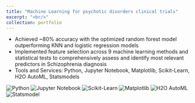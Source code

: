 ```yaml
---
title: "Machine Learning for psychotic disorders clinical trials"
excerpt: "<br/>"
collection: portfolio
---
```


- Achieved ~80% accuracy with the optimized random forest model outperforming KNN and logistic regression models
- Implemented feature selection across 9 machine learning methods and statistical tests to comprehensively assess and identify most relevant predictors in Schizophrenia diagnosis
- Tools and Services: Python, Jupyter Notebook, Matplotlib, Scikit-Learn, H2O AutoML, Statsmodels

<p>
    <img src="https://img.shields.io/badge/Python-green" alt="Python">
    <img src="https://img.shields.io/badge/Jupyter%20Notebook-orange" alt="Jupyter Notebook">
    <img src="https://img.shields.io/badge/Sklearn-purple" alt="Scikit-Learn">
    <img src="https://img.shields.io/badge/Matplotlib-violet" alt="Matplotlib">
    <img src="https://img.shields.io/badge/H2O%20AutoML-blue" alt="H2O AutoML">
    <img src="https://img.shields.io/badge/Statsmodel-grey" alt="Statsmodel">
</p>